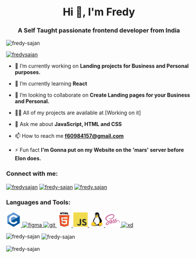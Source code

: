 
<h1 align="center">Hi 👋, I'm Fredy</h1>
<h3 align="center">A Self Taught passionate frontend developer from India</h3>


<p align="left"> <img src="https://komarev.com/ghpvc/?username=fredy-sajan&label=Profile%20views&color=0e75b6&style=flat" alt="fredy-sajan" /> </p>

<p align="left"> <a href="https://twitter.com/fredysajan" target="blank"><img src="https://img.shields.io/twitter/follow/fredysajan?logo=twitter&style=for-the-badge" alt="fredysajan" /></a> </p>

- 🔭 I’m currently working on **Landing projects for Business and Personal purposes.**

- 🌱 I’m currently learning **React**

- 👯 I’m looking to collaborate on **Create Landing pages for your Business and Personal.**

- 👨‍💻 All of my projects are available at [Working on it]

- 💬 Ask me about **JavaScript, HTML and CSS**

- 📫 How to reach me **f60984157@gmail.com**

- ⚡ Fun fact **I'm Gonna put on my Website on the 'mars' server before Elon does.**

<h3 align="left">Connect with me:</h3>
<p align="left">
<a href="https://twitter.com/fredysajan" target="blank"><img align="center" src="https://raw.githubusercontent.com/rahuldkjain/github-profile-readme-generator/master/src/images/icons/Social/twitter.svg" alt="fredysajan" height="30" width="40" /></a>
<a href="https://linkedin.com/in/fredy-sajan" target="blank"><img align="center" src="https://raw.githubusercontent.com/rahuldkjain/github-profile-readme-generator/master/src/images/icons/Social/linked-in-alt.svg" alt="fredy-sajan" height="30" width="40" /></a>
<a href="https://instagram.com/fredy.sajan" target="blank"><img align="center" src="https://raw.githubusercontent.com/rahuldkjain/github-profile-readme-generator/master/src/images/icons/Social/instagram.svg" alt="fredy.sajan" height="30" width="40" /></a>
</p>

<h3 align="left">Languages and Tools:</h3>
<p align="left"> <a href="https://www.cprogramming.com/" target="_blank" rel="noreferrer"> <img src="https://raw.githubusercontent.com/devicons/devicon/master/icons/c/c-original.svg" alt="c" width="40" height="40"/> </a> <a href="https://www.figma.com/" target="_blank" rel="noreferrer"> <img src="https://www.vectorlogo.zone/logos/figma/figma-icon.svg" alt="figma" width="40" height="40"/> </a> <a href="https://git-scm.com/" target="_blank" rel="noreferrer"> <img src="https://www.vectorlogo.zone/logos/git-scm/git-scm-icon.svg" alt="git" width="40" height="40"/> </a> <a href="https://www.w3.org/html/" target="_blank" rel="noreferrer"> <img src="https://raw.githubusercontent.com/devicons/devicon/master/icons/html5/html5-original-wordmark.svg" alt="html5" width="40" height="40"/> </a> <a href="https://developer.mozilla.org/en-US/docs/Web/JavaScript" target="_blank" rel="noreferrer"> <img src="https://raw.githubusercontent.com/devicons/devicon/master/icons/javascript/javascript-original.svg" alt="javascript" width="40" height="40"/> </a> <a href="https://www.linux.org/" target="_blank" rel="noreferrer"> <img src="https://raw.githubusercontent.com/devicons/devicon/master/icons/linux/linux-original.svg" alt="linux" width="40" height="40"/> </a> <a href="https://sass-lang.com" target="_blank" rel="noreferrer"> <img src="https://raw.githubusercontent.com/devicons/devicon/master/icons/sass/sass-original.svg" alt="sass" width="40" height="40"/> </a> <a href="https://www.adobe.com/products/xd.html" target="_blank" rel="noreferrer"> <img src="https://cdn.worldvectorlogo.com/logos/adobe-xd.svg" alt="xd" width="40" height="40"/> </a> </p>

<p><img align="left" src="https://github-readme-stats.vercel.app/api/top-langs?username=fredy-sajan&show_icons=true&locale=en&layout=compact" alt="fredy-sajan" /></p>

<p>&nbsp;<img align="center" src="https://github-readme-stats.vercel.app/api?username=fredy-sajan&show_icons=true&locale=en" alt="fredy-sajan" /></p>

<p><img align="center" src="https://github-readme-streak-stats.herokuapp.com/?user=fredy-sajan&" alt="fredy-sajan" /></p>

